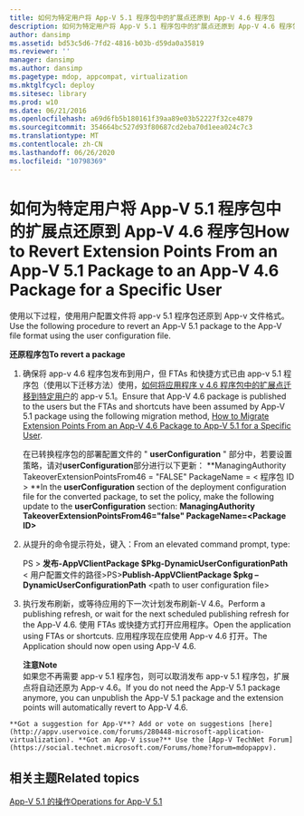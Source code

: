 ```yaml
---
title: 如何为特定用户将 App-V 5.1 程序包中的扩展点还原到 App-V 4.6 程序包
description: 如何为特定用户将 App-V 5.1 程序包中的扩展点还原到 App-V 4.6 程序包
author: dansimp
ms.assetid: bd53c5d6-7fd2-4816-b03b-d59da0a35819
ms.reviewer: ''
manager: dansimp
ms.author: dansimp
ms.pagetype: mdop, appcompat, virtualization
ms.mktglfcycl: deploy
ms.sitesec: library
ms.prod: w10
ms.date: 06/21/2016
ms.openlocfilehash: a69d6fb5b180161f39aa89e03b52227f32ce4879
ms.sourcegitcommit: 354664bc527d93f80687cd2eba70d1eea024c7c3
ms.translationtype: MT
ms.contentlocale: zh-CN
ms.lasthandoff: 06/26/2020
ms.locfileid: "10798369"
---
```

# <span data-ttu-id="564ee-103">如何为特定用户将 App-V 5.1 程序包中的扩展点还原到 App-V 4.6 程序包</span><span class="sxs-lookup"><span data-stu-id="564ee-103">How to Revert Extension Points From an App-V 5.1 Package to an App-V 4.6 Package for a Specific User</span></span>


<span data-ttu-id="564ee-104">使用以下过程，使用用户配置文件将 app-v 5.1 程序包还原到 App-v 文件格式。</span><span class="sxs-lookup"><span data-stu-id="564ee-104">Use the following procedure to revert an App-V 5.1 package to the App-V file format using the user configuration file.</span></span>

**<span data-ttu-id="564ee-105">还原程序包</span><span class="sxs-lookup"><span data-stu-id="564ee-105">To revert a package</span></span>**

1.  <span data-ttu-id="564ee-106">确保将 app-v 4.6 程序包发布到用户，但 FTAs 和快捷方式已由 app-v 5.1 程序包（使用以下迁移方法）使用，[如何将应用程序 v 4.6 程序包中的扩展点迁移到特定用户](how-to-migrate-extension-points-from-an-app-v-46-package-to-app-v-51-for-a-specific-user.md)的 app-v 5.1。</span><span class="sxs-lookup"><span data-stu-id="564ee-106">Ensure that App-V 4.6 package is published to the users but the FTAs and shortcuts have been assumed by App-V 5.1 package using the following migration method, [How to Migrate Extension Points From an App-V 4.6 Package to App-V 5.1 for a Specific User](how-to-migrate-extension-points-from-an-app-v-46-package-to-app-v-51-for-a-specific-user.md).</span></span>

    <span data-ttu-id="564ee-107">在已转换程序包的部署配置文件的 " **userConfiguration** " 部分中，若要设置策略，请对**userConfiguration**部分进行以下更新： \*\*ManagingAuthority TakeoverExtensionPointsFrom46 = "FALSE" PackageName = &lt; 程序包 ID &gt; \*\*</span><span class="sxs-lookup"><span data-stu-id="564ee-107">In the **userConfiguration** section of the deployment configuration file for the converted package, to set the policy, make the following update to the **userConfiguration** section: **ManagingAuthority TakeoverExtensionPointsFrom46="false" PackageName=&lt;Package ID&gt;**</span></span>

2.  <span data-ttu-id="564ee-108">从提升的命令提示符处，键入：</span><span class="sxs-lookup"><span data-stu-id="564ee-108">From an elevated command prompt, type:</span></span>

    <span data-ttu-id="564ee-109">PS &gt; **发布-AppVClientPackage $Pkg-DynamicUserConfigurationPath** &lt; 用户配置文件的路径&gt;</span><span class="sxs-lookup"><span data-stu-id="564ee-109">PS&gt;**Publish-AppVClientPackage $pkg –DynamicUserConfigurationPath** &lt;path to user configuration file&gt;</span></span>

3.  <span data-ttu-id="564ee-110">执行发布刷新，或等待应用的下一次计划发布刷新-V 4.6。</span><span class="sxs-lookup"><span data-stu-id="564ee-110">Perform a publishing refresh, or wait for the next scheduled publishing refresh for the App-V 4.6.</span></span> <span data-ttu-id="564ee-111">使用 FTAs 或快捷方式打开应用程序。</span><span class="sxs-lookup"><span data-stu-id="564ee-111">Open the application using FTAs or shortcuts.</span></span> <span data-ttu-id="564ee-112">应用程序现在应使用 App-v 4.6 打开。</span><span class="sxs-lookup"><span data-stu-id="564ee-112">The Application should now open using App-V 4.6.</span></span>

    **<span data-ttu-id="564ee-113">注意</span><span class="sxs-lookup"><span data-stu-id="564ee-113">Note</span></span>**  
    <span data-ttu-id="564ee-114">如果您不再需要 app-v 5.1 程序包，则可以取消发布 app-v 5.1 程序包，扩展点将自动还原为 App-v 4.6。</span><span class="sxs-lookup"><span data-stu-id="564ee-114">If you do not need the App-V 5.1 package anymore, you can unpublish the App-V 5.1 package and the extension points will automatically revert to App-V 4.6.</span></span>



~~~
**Got a suggestion for App-V**? Add or vote on suggestions [here](http://appv.uservoice.com/forums/280448-microsoft-application-virtualization). **Got an App-V issue?** Use the [App-V TechNet Forum](https://social.technet.microsoft.com/Forums/home?forum=mdopappv).
~~~

## <span data-ttu-id="564ee-115">相关主题</span><span class="sxs-lookup"><span data-stu-id="564ee-115">Related topics</span></span>


[<span data-ttu-id="564ee-116">App-V 5.1 的操作</span><span class="sxs-lookup"><span data-stu-id="564ee-116">Operations for App-V 5.1</span></span>](operations-for-app-v-51.md)









